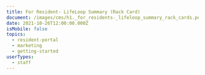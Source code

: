 ```yaml
---
title: For Resident- LifeLoop Summary (Rack Card)
document: /images/cms/h1._for_residents-_lifeloop_summary_rack_cards.pdf
date: 2021-10-26T12:00:00.000Z
isMobile: false
topics:
  - resident-portal
  - marketing
  - getting-started
userTypes:
  - staff
---
```

